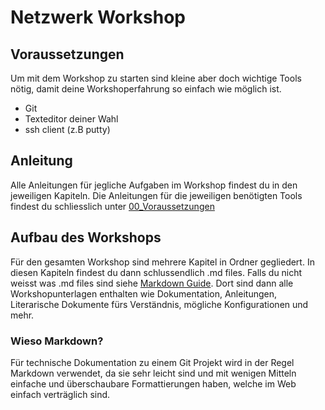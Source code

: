# Netzwerk Workshop

## Voraussetzungen
Um mit dem Workshop zu starten sind kleine aber doch wichtige Tools nötig, damit deine Workshoperfahrung so einfach wie möglich ist.

- Git
- Texteditor deiner Wahl
- ssh client (z.B putty)

## Anleitung
Alle Anleitungen für jegliche Aufgaben im Workshop findest du in den jeweiligen Kapiteln. Die Anleitungen für die jeweiligen benötigten Tools findest du schliesslich unter [00_Voraussetzungen]()

## Aufbau des Workshops
Für den gesamten Workshop sind mehrere Kapitel in Ordner gegliedert. In diesen Kapiteln findest du dann schlussendlich .md files. Falls du nicht weisst was .md files sind siehe [Markdown Guide](https://www.markdownguide.org/). Dort sind dann alle Workshopunterlagen enthalten wie Dokumentation, Anleitungen, Literarische Dokumente fürs Verständnis, mögliche Konfigurationen und mehr. 

### Wieso Markdown?
Für technische Dokumentation zu einem Git Projekt wird in der Regel Markdown verwendet, da sie sehr leicht sind und mit wenigen Mitteln einfache und überschaubare Formattierungen haben, welche im Web einfach verträglich sind. 